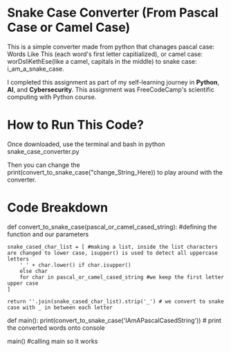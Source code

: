# Snake Case Converter (From Pascal Case or Camel Case)

This is a simple converter made from python that chanages pascal case: Words Like This (each word's first letter capitialized), or camel case: worDsliKethEse(like a camel, capitals in the middle) to snake case: i_am_a_snake_case.

I completed this assignment as part of my self-learning journey in **Python**, **AI**, and **Cybersecurity**. This assignment was FreeCodeCamp's scientific computing with Python course. 

# How to Run This Code?

Once downloaded, use the terminal and bash in python snake_case_converter.py

Then you can change the print(convert_to_snake_case("change_String_Here)) to play around with the converter.

# Code Breakdown

def convert_to_snake_case(pascal_or_camel_cased_string): #defining the function and our parameters

    snake_cased_char_list = [ #making a list, inside the list characters are changed to lower case, isupper() is used to detect all uppercase letters 
        '_' + char.lower() if char.isupper()
        else char
        for char in pascal_or_camel_cased_string #we keep the first letter upper case
    ]

    return ''.join(snake_cased_char_list).strip('_') # we convert to snake case with _ in between each letter

def main():
    print(convert_to_snake_case('IAmAPascalCasedString')) # print the converted words onto console 

    

main() #calling main so it works